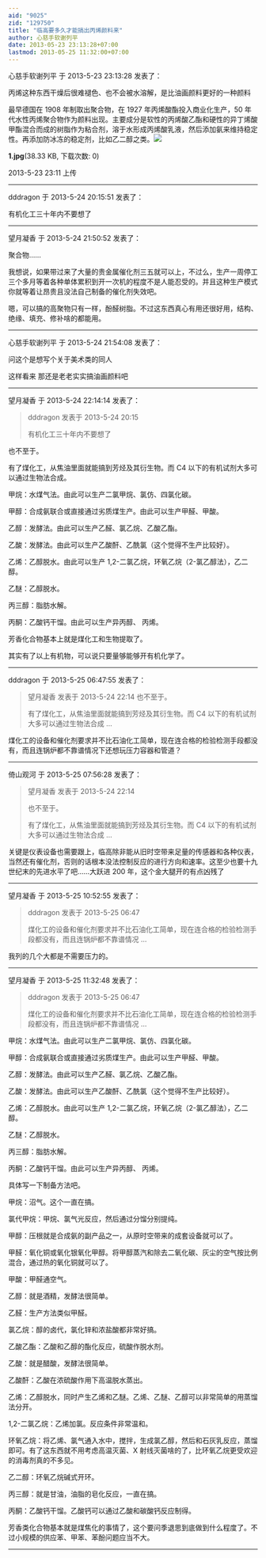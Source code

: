 ```yaml
---
aid: "9025"
zid: "129750"
title: "临高要多久才能搞出丙烯颜料来"
author: 心慈手软谢列平
date: 2013-05-23 23:13:28+07:00
lastmod: 2013-05-25 11:32:00+07:00
---
```


心慈手软谢列平 于 2013-5-23 23:13:28 发表了：

丙烯这种东西干燥后很难褪色、也不会被水溶解，是比油画颜料更好的一种颜料

最早德国在 1908 年制取出聚合物，在 1927 年丙烯酸酯投入商业化生产，50 年代水性丙烯聚合物作为颜料出现。主要成分是软性的丙烯酸乙酯和硬性的异丁烯酸甲酯混合而成的树脂作为粘合剂，溶于水形成丙烯酸乳液，然后添加氨来维持稳定性。再添加防冰冻的稳定剂，比如乙二醇之类。![](/9025/2311175yj08sjs58003rr5.jpg)

**1.jpg**(38.33 KB, 下载次数: 0)

2013-5-23 23:11 上传

---

dddragon 于 2013-5-24 20:15:51 发表了：

有机化工三十年内不要想了

---

望月凝香 于 2013-5-24 21:50:52 发表了：

聚合物……

我想说，如果带过来了大量的贵金属催化剂三五就可以上，不过么，生产一周停工三个多月等着各种单体累积到开一次机的程度不是人能忍受的。并且这种生产模式你就等着让昂贵且没法自己制备的催化剂失效吧。

嗯，可以搞的高聚物只有一样，酚醛树脂。不过这东西真心有用还很好用，结构、绝缘、填充、修补啥的都能用。

---

心慈手软谢列平 于 2013-5-24 21:54:08 发表了：

问这个是想写个关于美术类的同人

这样看来 那还是老老实实搞油画颜料吧

---

望月凝香 于 2013-5-24 22:14:14 发表了：

> dddragon 发表于 2013-5-24 20:15
>
> 有机化工三十年内不要想了

也不至于。

有了煤化工，从焦油里面就能搞到芳烃及其衍生物。而 C4 以下的有机试剂大多可以通过生物法合成。

甲烷：水煤气法。由此可以生产二氯甲烷、氯仿、四氯化碳。

甲醇：合成氨联合或直接通过劣质煤生产。由此可以生产甲醛、甲酸。

乙醇：发酵法。由此可以生产乙醛、氯乙烷、乙酸乙酯。

乙酸：发酵法。由此可以生产乙酸酐、乙酰氯（这个觉得不生产比较好）。

乙烯：乙醇脱水。由此可以生产 1,2-二氯乙烷，环氧乙烷（2-氯乙醇法），乙二醇。

乙醚：乙醇脱水。

丙三醇：脂肪水解。

丙酮：乙酸钙干馏。由此可以生产异丙醇、 丙烯。

芳香化合物基本上就是煤化工和生物提取了。

其实有了以上有机物，可以说只要量够能够开有机化学了。

---

dddragon 于 2013-5-25 06:47:55 发表了：

> 望月凝香 发表于 2013-5-24 22:14 也不至于。
>
> 有了煤化工，从焦油里面就能搞到芳烃及其衍生物。而 C4 以下的有机试剂大多可以通过生物法合成 ...

煤化工的设备和催化剂要求并不比石油化工简单，现在连合格的检验检测手段都没有，而且连锅炉都不靠谱情况下还想玩压力容器和管道？

---

倚山观河 于 2013-5-25 07:56:28 发表了：

> 望月凝香 发表于 2013-5-24 22:14
>
> 也不至于。
>
> 有了煤化工，从焦油里面就能搞到芳烃及其衍生物。而 C4 以下的有机试剂大多可以通过生物法合成 ...

关键是仪表设备也需要跟上，临高除非能从旧时空带来足量的传感器和各种仪表，当然还有催化剂，否则的话根本没法控制反应的进行方向和速率。这至少也要十九世纪末的先进水平了吧……大跃进 200 年，这个金大腿开的有点凶残了

---

望月凝香 于 2013-5-25 10:52:55 发表了：

> dddragon 发表于 2013-5-25 06:47
>
> 煤化工的设备和催化剂要求并不比石油化工简单，现在连合格的检验检测手段都没有，而且连锅炉都不靠谱情况 ...

我列的几个大都是不需要压力的。

---

望月凝香 于 2013-5-25 11:32:48 发表了：

> dddragon 发表于 2013-5-25 06:47
>
> 煤化工的设备和催化剂要求并不比石油化工简单，现在连合格的检验检测手段都没有，而且连锅炉都不靠谱情况 ...

甲烷：水煤气法。由此可以生产二氯甲烷、氯仿、四氯化碳。

甲醇：合成氨联合或直接通过劣质煤生产。由此可以生产甲醛、甲酸。

乙醇：发酵法。由此可以生产乙醛、氯乙烷、乙酸乙酯。

乙酸：发酵法。由此可以生产乙酸酐、乙酰氯（这个觉得不生产比较好）。

乙烯：乙醇脱水。由此可以生产 1,2-二氯乙烷，环氧乙烷（2-氯乙醇法），乙二醇。

乙醚：乙醇脱水。

丙三醇：脂肪水解。

丙酮：乙酸钙干馏。由此可以生产异丙醇、 丙烯。

具体写一下制备方法吧。

甲烷：沼气。这个一直在搞。

氯代甲烷：甲烷、氯气光反应，然后通过分馏分别提纯。

甲醇：压根就是合成氨的副产品之一，从原时空带来的成套设备就可以了。

甲醛：氧化铜或氧化银氧化甲醇。将甲醇蒸汽和除去二氧化碳、灰尘的空气按比例混合，通过热的氧化铜就可以了。

甲酸：甲醛通空气。

乙醇：就是酒精，发酵法很简单。

乙醛：生产方法类似甲醛。

氯乙烷：醇的卤代，氯化锌和浓盐酸都非常好搞。

乙酸乙酯：乙酸和乙醇的酯化反应，硫酸作脱水剂。

乙酸：就是醋酸，发酵法很简单。

乙酸酐：乙酸在浓硫酸作用下高温脱水蒸出。

乙烯：乙醇脱水，同时产生乙烯和乙醚。乙烯、乙醚、乙醇可以非常简单的用蒸馏法分开。

1,2-二氯乙烷：乙烯加氯。反应条件非常温和。

环氧乙烷：将乙烯、氯气通入水中，搅拌，生成氯乙醇，然后和石灰乳反应，蒸馏即可。有了这东西就不用考虑高温灭菌、X 射线灭菌啥的了，比环氧乙烷更受欢迎的消毒剂真的不多见。

乙二醇：环氧乙烷碱式开环。

丙三醇：就是甘油，油脂的皂化反应，一直在搞。

丙酮：乙酸钙干馏。乙酸钙可以通过乙酸和碳酸钙反应制得。

芳香类化合物基本就是煤焦化的事情了，这个要问季退思到底做到什么程度了。不过小规模的供应苯、甲苯、苯酚问题应当不大。

---
